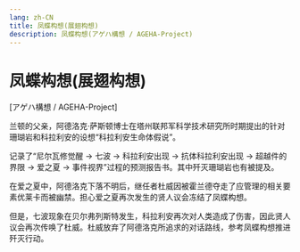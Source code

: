 ```yaml
---
lang: zh-CN
title: 凤蝶构想(展翅构想)
description: 凤蝶构想(アゲハ構想 / AGEHA-Project)
---
```


# 凤蝶构想(展翅构想)

[アゲハ構想 / AGEHA-Project]

<AcgImage src="/imgs/settings/AGEHA-Project.jpg" title="凤蝶构想" width="200px" />

兰顿的父亲，阿德洛克·萨斯顿博士在塔州联邦军科学技术研究所时期提出的针对珊瑚岩和科拉利安的设想“科拉利安生命体假说”。

记录了“尼尔瓦修觉醒 → 七波 → 科拉利安出现 → 抗体科拉利安出现 → 超越件的界限 → 爱之夏 → 事件视界”过程的预测报告书。其中歼灭珊瑚岩也有被提及。

在爱之夏中，阿德洛克下落不明后，继任者杜威因被霍兰德夺走了应管理的相关要素优莱卡而被幽禁。担心爱之夏再次发生的贤人议会冻结了凤蝶构想。

但是，七波现象在贝尔弗列斯特发生，科拉利安再次对人类造成了伤害，因此贤人议会再次传唤了杜威。杜威放弃了阿德洛克所追求的对话路线，参考凤蝶构想推进歼灭行动。

